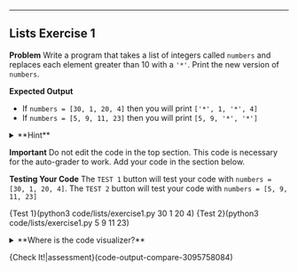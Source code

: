 ----------

## Lists Exercise 1

**Problem**
Write a program that takes a list of integers called `numbers` and replaces each element greater than 10 with a `'*'`. Print the new version of `numbers`.

**Expected Output**
* If `numbers = [30, 1, 20, 4]` then you will print `['*', 1, '*', 4]`
* If `numbers = [5, 9, 11, 23]` then you will print `[5, 9, '*', '*']`

<details><summary>**Hint**</summary>Using the iteration variable alone is not sufficient to change the element of a list. You need to be able to access the **index** of the iteration variable to modify the element.</details>

**Important**
Do not edit the code in the top section. This code is necessary for the auto-grader to work. Add your code in the section below. 

**Testing Your Code**
The `TEST 1` button will test your code with `numbers = [30, 1, 20, 4]`. The `TEST 2` button will test your code with `numbers = [5, 9, 11, 23]`

{Test 1}(python3 code/lists/exercise1.py 30 1 20 4)
{Test 2}(python3 code/lists/exercise1.py 5 9 11 23)

<details><summary>**Where is the code visualizer?**</summary>Unfortunately, the code visualizer does not work with the statement `import sys`. Since importing the `sys` module is required for this problem, the code visualizer will not be available.</details>

{Check It!|assessment}(code-output-compare-3095758084)
